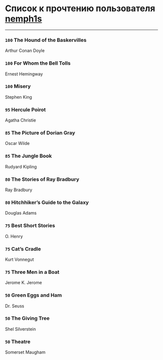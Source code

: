 # Список к прочтению пользователя [nemph1s](https://www.facebook.com/app_scoped_user_id/100001687576967/)
---

### `100` The Hound of the Baskervilles
Arthur Conan Doyle

### `100` For Whom the Bell Tolls
Ernest Hemingway

### `100` Misery
Stephen King

### `95` Hercule Poirot
Agatha Christie

### `85` The Picture of Dorian Gray
Oscar Wilde

### `85` The Jungle Book
Rudyard Kipling

### `80` The Stories of Ray Bradbury
Ray Bradbury

### `80` Hitchhiker’s Guide to the Galaxy
Douglas Adams

### `75` Best Short Stories
O. Henry

### `75` Cat’s Cradle
Kurt Vonnegut

### `75` Three Men in a Boat
Jerome K. Jerome

### `50` Green Eggs and Ham
Dr. Seuss

### `50` The Giving Tree
Shel Silverstein

### `50` Theatre
Somerset Maugham

